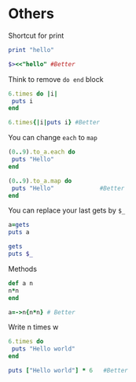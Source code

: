 # Others

Shortcut for print

```ruby
print "hello"

$><<"hello" #Better
```

Think to remove `do end` block

```ruby
6.times do |i|
 puts i
end

6.times{|i|puts i} #Better
```

You can change `each` to `map`

```ruby
(0..9).to_a.each do
 puts "Hello"
end

(0..9).to_a.map do
 puts "Hello"             #Better
end
```

You can replace your last gets by `$_`

```ruby
a=gets
puts a

gets
puts $_
```

Methods

```ruby
def a n
n*n
end

a=->n{n*n} # Better
```

Write n times w

```ruby
6.times do
 puts "Hello world"
end

puts ["Hello world"] * 6   #Better
```
